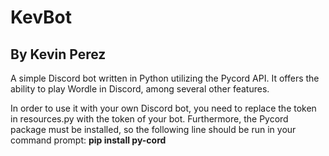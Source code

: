 # KevBot

## By Kevin Perez

A simple Discord bot written in Python utilizing the Pycord API. It offers the ability to play Wordle in Discord, among several other features.

In order to use it with your own Discord bot, you need to replace the token in resources.py with the token of your bot. Furthermore, the Pycord package must be installed, so the following line should be run in your command prompt: **pip install py-cord**
